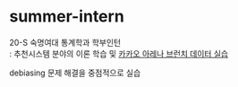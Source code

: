 # summer-intern
20-S 숙명여대 통계학과 학부인턴 \
: 추천시스템 분야의 이론 학습 및 [카카오 아레나 브런치 데이터 실습](https://github.com/2hyes/kakao-arena_brunch)

debiasing 문제 해결을 중점적으로 실습
